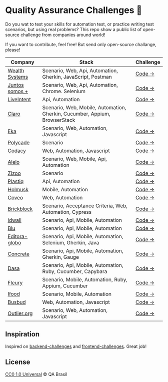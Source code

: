 # Quality Assurance Challenges :bug: 

Do you wat to test your skills for automation test, or practice writing test scenarios, but using real problems? This repo show a public list of open-source challenge from companies around world!

If you want to contribute, feel free! But send only open-source challange, please!


| Company                                               | Stack                                                                        | Challenge                                                                     | 
|-------------------------------------------------------|------------------------------------------------------------------------------|-------------------------------------------------------------------------------| 
| [Wealth Systems](https://wealthsystems.com.br/)       | Scenario, Web, Api, Automation, Gherkin, JavaScript, Postman               | [Code →](https://github.com/WealthSystems/qa-challenge)                       | 
| [Juntos somos +](https://www.juntossomosmais.com.br/) | Scenario, Web, Api, Automation, Chrome. Selenium                           | [Code →](https://github.com/juntossomosmais/code-challenge-qa)                | 
| [LiveIntent](https://www.liveintent.com/)             | Api, Automation                                                            | [Code →](https://github.com/LiveIntent/qa-challenge)                          | 
| [Claro](https://www.claro.com.br/)                    | Scenario, Web, Mobile, Automation, Gherkin, Cucumber, Appium, BrowserStack | [Code →](https://github.com/mobile-clarobrasil/claro-brasil-challenge-qa)     | 
| [Eka](http://www.go-eka.com/)                         | Scenario, Web, Automation, Javascript                                      | [Code →](https://github.com/go-eka/qa-challenge-1)                            | 
| [Polycade](https://polycade.com/)                     | Scenario                                                                     | [Code →](https://github.com/polycade/challenge-qa)                            | 
| [Codacy](https://www.codacy.com/)                     | Web, Automation, Javascript                                                | [Code →](https://github.com/codacy/qa-frontend-challenge)                     | 
| [Alelo](http://www.pedepronto.com.br/)                | Scenario, Web, Mobile, Api, Automation                                     | [Code →](https://github.com/Onyo/onyo-challenges/blob/master/qa-challenge.md) | 
| [Zizoo](https://www.zizoo.com/)                       | Scenario                                                                     | [Code →](https://github.com/zizooboats/qa-challenge)                          | 
| [Plastiq](http://www.plastiq.com/)                    | Api, Automation                                                            | [Code →](https://github.com/plastiq/qa-challenge)                             | 
| [Holmusk](https://www.holmusk.com/)                   | Mobile, Automation                                                         | [Code →](https://github.com/Holmusk/QA-Automation-Challenge)                  | 
| [Coveo](https://www.coveo.com/)                       | Web, Automation                                                            | [Code →](https://github.com/coveo/QA-challenge)                               | 
| [Brickblock](https://www.brickblock.io/)              | Scenario, Acceptance Criteria, Web, Automation, Cypress                    | [Code →](https://github.com/brickblock-io/coding-challenge-qa)                | 
| [idwall](https://idwall.co/)                          | Scenario, Api, Mobile, Automation                                          | [Code →](https://github.com/idwall/desafios-qa)                               | 
| [Blu](http://useblu.com.br/)                          | Scenario, Api, Mobile, Automation                                          | [Code →](https://github.com/Pagnet/desafio-qa)                                | 
| [Editora-globo]( https://medium.com/editora)          | Scenario, Api, Mobile, Automation, Selenium, Gherkin, Java                 | [Code →](https://github.com/Infoglobo/desafio-qa)                             | 
| [Concrete](https://www.concrete.com.br/)              | Scenario, Api, Mobile, Automation, Gherkin, Gauge                          | [Code →](https://github.com/concretesolutions/qa-recruiting-brazil)           | 
| [Dasa]( https://dasaexp.gupy.io/)                     | Scenario, Api, Mobile, Automation, Ruby, Cucumber, Capybara                | [Code →](https://github.com/dasaexp/DesafioQA)                                | 
| [Fleury](https://www.fleury.com.br/)                  | Scenario, Mobile, Automation, Ruby, Appium, Cucumber                       | [Code →](https://github.com/grupofleury/qa_automation_mobile)                 | 
| [Ifood](https://www.ifood.com.br/)                    | Scenario, Mobile, Automation                                               | [Code →](https://github.com/ifood/ifood-automation-test)                      | 
| [Busbud](https://busbud.com/)                         | Web, Automation, Javascript                                                | [Code →](https://github.com/busbud/coding-challenge-qa-a)                     |
| [Outlier.org](https://www.outlier.org/)               | Scenario, Web, Automation, Javascript                                      | [Code →](https://github.com/outlier-org/challenge-qa)

## Inspiration

Inspired on [backend-challenges](https://github.com/CollabCodeTech/backend-challenges) and [frontend-challenges](https://github.com/felipefialho/frontend-challenges). Great job!

## License

[CC0 1.0 Universal](/LICENSE) &copy; QA Brasil 
